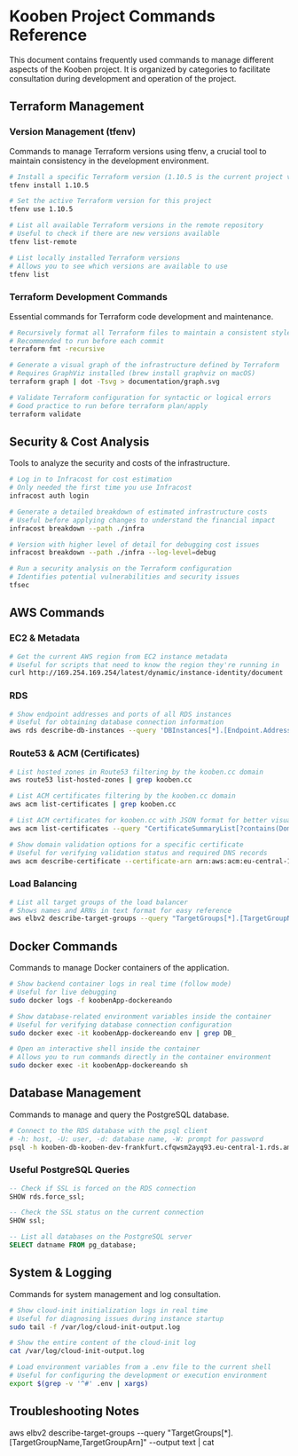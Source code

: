 # Kooben Project Commands Reference

This document contains frequently used commands to manage different aspects of the Kooben project. It is organized by categories to facilitate consultation during development and operation of the project.

## Terraform Management

### Version Management (tfenv)
Commands to manage Terraform versions using tfenv, a crucial tool to maintain consistency in the development environment.

```bash
# Install a specific Terraform version (1.10.5 is the current project version)
tfenv install 1.10.5

# Set the active Terraform version for this project
tfenv use 1.10.5

# List all available Terraform versions in the remote repository
# Useful to check if there are new versions available
tfenv list-remote

# List locally installed Terraform versions
# Allows you to see which versions are available to use
tfenv list
```

### Terraform Development Commands
Essential commands for Terraform code development and maintenance.

```bash
# Recursively format all Terraform files to maintain a consistent style
# Recommended to run before each commit
terraform fmt -recursive 

# Generate a visual graph of the infrastructure defined by Terraform
# Requires GraphViz installed (brew install graphviz on macOS)
terraform graph | dot -Tsvg > documentation/graph.svg

# Validate Terraform configuration for syntactic or logical errors
# Good practice to run before terraform plan/apply
terraform validate
```

## Security & Cost Analysis
Tools to analyze the security and costs of the infrastructure.

```bash
# Log in to Infracost for cost estimation
# Only needed the first time you use Infracost
infracost auth login

# Generate a detailed breakdown of estimated infrastructure costs
# Useful before applying changes to understand the financial impact
infracost breakdown --path ./infra

# Version with higher level of detail for debugging cost issues
infracost breakdown --path ./infra --log-level=debug

# Run a security analysis on the Terraform configuration
# Identifies potential vulnerabilities and security issues
tfsec
```

## AWS Commands

### EC2 & Metadata
```bash
# Get the current AWS region from EC2 instance metadata
# Useful for scripts that need to know the region they're running in
curl http://169.254.169.254/latest/dynamic/instance-identity/document | grep region
```

### RDS
```bash
# Show endpoint addresses and ports of all RDS instances
# Useful for obtaining database connection information
aws rds describe-db-instances --query 'DBInstances[*].[Endpoint.Address,Endpoint.Port]'
```

### Route53 & ACM (Certificates)
```bash
# List hosted zones in Route53 filtering by the kooben.cc domain
aws route53 list-hosted-zones | grep kooben.cc

# List ACM certificates filtering by the kooben.cc domain
aws acm list-certificates | grep kooben.cc

# List ACM certificates for kooben.cc with JSON format for better visualization
aws acm list-certificates --query "CertificateSummaryList[?contains(DomainName, 'kooben.cc')]" | cat

# Show domain validation options for a specific certificate
# Useful for verifying validation status and required DNS records
aws acm describe-certificate --certificate-arn arn:aws:acm:eu-central-1:277707121152:certificate/c1bc5641-ad91-405f-96d7-2c6bfad1836c --query "Certificate.DomainValidationOptions" | cat
```

### Load Balancing
```bash
# List all target groups of the load balancer
# Shows names and ARNs in text format for easy reference
aws elbv2 describe-target-groups --query "TargetGroups[*].[TargetGroupName,TargetGroupArn]" --output text | cat
```

## Docker Commands
Commands to manage Docker containers of the application.

```bash
# Show backend container logs in real time (follow mode)
# Useful for live debugging
sudo docker logs -f koobenApp-dockereando

# Show database-related environment variables inside the container
# Useful for verifying database connection configuration
sudo docker exec -it koobenApp-dockereando env | grep DB_

# Open an interactive shell inside the container
# Allows you to run commands directly in the container environment
sudo docker exec -it koobenApp-dockereando sh
```

## Database Management
Commands to manage and query the PostgreSQL database.

```bash
# Connect to the RDS database with the psql client
# -h: host, -U: user, -d: database name, -W: prompt for password
psql -h kooben-db-kooben-dev-frankfurt.cfqwsm2ayq93.eu-central-1.rds.amazonaws.com -U koobendb -d koobenDB -W
```

### Useful PostgreSQL Queries
```sql
-- Check if SSL is forced on the RDS connection
SHOW rds.force_ssl;

-- Check the SSL status on the current connection
SHOW ssl;

-- List all databases on the PostgreSQL server
SELECT datname FROM pg_database;
```

## System & Logging
Commands for system management and log consultation.

```bash
# Show cloud-init initialization logs in real time
# Useful for diagnosing issues during instance startup
sudo tail -f /var/log/cloud-init-output.log

# Show the entire content of the cloud-init log
cat /var/log/cloud-init-output.log

# Load environment variables from a .env file to the current shell
# Useful for configuring the development or execution environment
export $(grep -v '^#' .env | xargs)
```

## Troubleshooting Notes

aws elbv2 describe-target-groups --query "TargetGroups[*].[TargetGroupName,TargetGroupArn]" --output text | cat